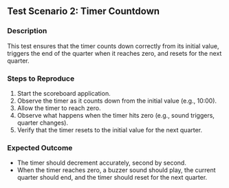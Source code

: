 ## Test Scenario 2: Timer Countdown

### Description

This test ensures that the timer counts down correctly from its initial value, triggers the end of the quarter when it reaches zero, and resets for the next quarter.

### Steps to Reproduce

1. Start the scoreboard application.
2. Observe the timer as it counts down from the initial value (e.g., 10:00).
3. Allow the timer to reach zero.
4. Observe what happens when the timer hits zero (e.g., sound triggers, quarter changes).
5. Verify that the timer resets to the initial value for the next quarter.

### Expected Outcome

- The timer should decrement accurately, second by second.
- When the timer reaches zero, a buzzer sound should play, the current quarter should end, and the timer should reset for the next quarter.
